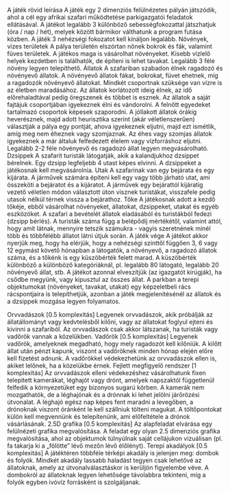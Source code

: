 A játék rövid leírása
A játék egy 2 dimenziós felülnézetes pályán játszódik, ahol a cél egy afrikai szafari működtetése
parkigazgatói feladatok ellátásával. A játékot legalább 3 különböző sebességfokozattal játszhatjuk
(óra / nap / hét), melyek között bármikor válthatunk a program futása közben. A játék 3 nehézségi
fokozatot kell kínáljon legalább.
Növények, vizes területek
A pálya területén elszórtan nőnek bokrok és fák, valamint füves területek. A játékos maga is vásárolhat
növényeket. Kisebb vízlelő helyek kezdetben is találhatók, de építeni is lehet tavakat. Legalább 3 féle
növény legyen telepíthető.
Állatok
A szafariban szabadon élnek ragadozó és növényevő állatok. A növényevő állatok fákat, bokrokat, füvet
ehetnek, míg a ragadozók növényevő állatokat. Mindkét csoportnak szüksége van vízre is az életben
maradásához. Az állatok korlátozott ideig élnek, az idő előrehaladtával pedig öregszenek és többet is
esznek. Az állatok a saját fajtájuk csoportjában igyekeznek élni és vándorolni. A felnőtt egyedeket
tartalmazó csoportok képesek szaporodni. A jóllakott állatok órákig heverésznek, majd adott
heurisztika szerint (akár véletlenszerűen) választják a pálya egy pontját, ahova igyekeznek eljutni, majd
ezt ismétlik, amíg meg nem éheznek vagy szomjaznak. Az éhes vagy szomjas állatok igyekeznek a már
általuk felfedezett élelem vagy vízforráshoz eljutni.
Legalább 2-2 féle növényevő és ragadozó állat legyen megvásárolható.
Dzsippek
A szafarit turisták látogatják, akik a kalandjukhoz dzsippet bérelnek. Egy dzsipp legfeljebb 4 utast képes
elvinni. A dzsippeket a játékosnak kell megvásárolnia.
Utak
A szafarinak van egy bejárata és egy kijárata. A járművek számára építeni kell egy vagy több járható
utat, ami összeköti a bejáratot és a kijáratot. A járművek egy bejárattól kijáratig vezető véletlen módon
választott úton visznek turistákat, visszafele pedig utasok nélkül térnek vissza a bejárathoz.
Tőke
A játékosnak adott a kezdő tőkéje, ebből vásárolhat növényeket, állatokat, dzsippeket, utakat és egyéb
eszközöket. A szafari a bevételét állatok eladásából és turistákból fedezi (dzsipp bérlés). A turisták
száma függ a belépődíj mértékétől, valamint attól, hogy amit látnak, mennyire tetszik számukra - vagyis
szeretnének minél több és többfélébb állatot látni útjuk során.
A játék vége
A játékot akkor nyerjük meg, hogy ha elérjük, hogy a nehézségi szinttől függően 3, 6 vagy 12 egymást
követő hónapban a látogatók, a növényevő, a ragadozó állatok száma, és a tőkénk is egy küszöbérték
felett marad. A küszöbérték különböző a különböző kategóriáknál, pl. legalább 80 látogató, legalább
20 növényevő állat, stb. A játékot azonnal elveszítjük (az igazgatót kirúgják), ha csődbe megyünk, vagy
kipusztul az összes állat.
A parkban a terepi objektumokat (növényeket, tavakat, utakat) egy képzeletbeli rács rácspontjaira is
telepíthetjük, azonban a játék megjelenítésénél az állatok és a dzsippek mozgása legyen folyamatos.


Orvvadászok [0.5 komplexitás]
Legyenek orvvadászok, akik próbálják az állatállományt vagy kedvtelésből kilőni, vagy az állatokat
foglyul ejteni és kivinni a szafariból. Az orvvadászok csak akkor látszanak, ha turisták vagy vadőrök
vannak a közelükben.
Vadőrök [0.5 komplexitás]
Legyenek vadőrök, amelyeknek megadható, hogy mely ragadozót kell kilőniük. A kilőtt állat után pénzt
kapunk, viszont a vadőröknek minden hónap elején előre kell fizetést adnunk. A vadőrökkel
védekezhetünk az orvvadászok ellen is, akiket lelőnek, ha a közelükbe érnek.
Fejlett megfigyelő rendszer [1 komplexitás]
Az orvvadászok elleni védekezéshez vásárolhatunk fixen telepített kamerákat, léghajót vagy drónt,
amelyek napszaktól függetlenül felfedik a környezetüket egy bizonyos sugarú körben. A kamerák nem
mozgathatók, de a léghajónak és a drónnak ki lehet jelölni járőrözési útvonalat. A léghajó egész nap
képes fent maradni a levegőben, a drónoknak viszont óránként le kell szállniuk tölteni magukat. A
töltőpontokat külön kell megvennünk és telepítenünk, ami előfeltétele a drónok vásárlásának. 
2.5D grafika [0.5 komplexitás]
Az alapfeladat elvárása egy felülnézeti grafika megvalósítása. A feladat egy olyan 2.5 dimenziós grafika
megvalósítása, ahol az objektumok túlnyúlnak saját cellájukon vizuálisan (pl. fa takarja ki a „fölötte”
lévő mezőn lévő élőlényt).
Terepi akadályok [0.5 komplexitás]
A játéktéren többféle térképi akadály is jelenjen meg: dombok és folyók. Mindkét akadály lassabb
haladást tegyen csak lehetővé az állatoknak, amely az útvonalválasztáskor is kerüljön figyelembe véve.
A dombokról az állatoknak legyen lehetősége távolabbra tekinteni, míg a folyók egyben ivóvíz
forrásként is szolgáljanak.